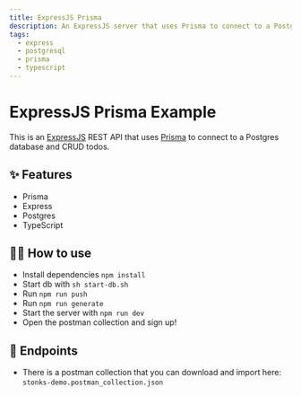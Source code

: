 ```yaml
---
title: ExpressJS Prisma
description: An ExpressJS server that uses Prisma to connect to a PostgreSQL database
tags:
  - express
  - postgresql
  - prisma
  - typescript
---
```


# ExpressJS Prisma Example

This is an [ExpressJS](https://expressjs.com/) REST API that uses [Prisma](https://www.prisma.io/) to connect to a Postgres database and CRUD todos.

## ✨ Features

- Prisma
- Express
- Postgres
- TypeScript

## 💁‍♀️ How to use

- Install dependencies `npm install`
- Start db with `sh start-db.sh`
- Run `npm run push`
- Run `npm run generate`
- Start the server with `npm run dev`
- Open the postman collection and sign up!

## 📝 Endpoints

- There is a postman collection that you can download and import here: `stonks-demo.postman_collection.json`
